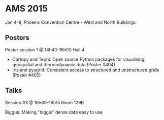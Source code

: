 AMS 2015
========

Jan 4-8, Phoenix Convention Centre - West and North Buildings.

Posters
-------
Poster session 1 @ 14h40-16h00
Hall 4

+ Cartopy and Tephi: Open source  Python packages for visualising geospatial and thermodynamic data (Poster #404)
+ Iris and pyugrid: Consistent access to structured and unstructured grids (Poster #405)

Talks
-----
Session #3 @ 16h00-16h15
Room 129B

Biggus: Making "biggis" dense data easy to use
